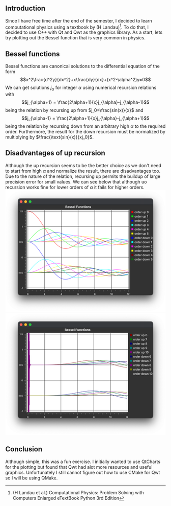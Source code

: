 ## Introduction
Since I have free time after the end of the semester, I decided to learn computational physics using a textbook by (H Landau)[^1]. To do that, I decided to use C++ with Qt and Qwt as the graphics library. As a start, lets try plotting out the Bessel function that is very common in physics.

[^1]: (H Landau et al.) Computational Physics: Problem Solving with Computers Enlarged eTextBook Python 3rd Edition

## Bessel functions
Bessel functions are canonical solutions to the differential equation of the form 
$$x^2\frac{d^2y}{dx^2}+x\frac{dy}{dx}+(x^2-\alpha^2)y=0$$
We can get solutions $j_{\alpha}$ for integer $\alpha$ using numerical recursion relations with 
$$j_{\alpha+1} = \frac{2\alpha+1}{x}j_{\alpha}-j_{\alpha-1}$$
being the relation by recursing up from $j_0=\frac{sin(x)}{x}$ and
$$j_{\alpha-1} = \frac{2\alpha+1}{x}j_{\alpha}-j_{\alpha+1}$$
being the relation by recursing down from an arbitrary high $\alpha$ to the required order. Furthermore, the result for the down recursion must be normalized by multiplying by $\frac{\text{sin}(x)}{xj_0}$. 

## Disadvantages of up recursion
Although the up recursion seems to be the better choice as we don't need to start from high $\alpha$ and normalize the result, there are disadvantages too. Due to the nature of the relation, recursing up permits the buildup of large precision error for small values. We can see below that although uo recursion works fine for lower orders of $\alpha$ it fails for higher orders.
![image](images/BesselClean.png)
![image](images/BesselNoisy.png)

## Conclusion
Although simple, this was a fun exercise. I initially wanted to use QtCharts for the plotting but found that Qwt had alot more resources and useful graphics. Unfortunately I still cannot figure out how to use CMake for Qwt so I will be using QMake.


